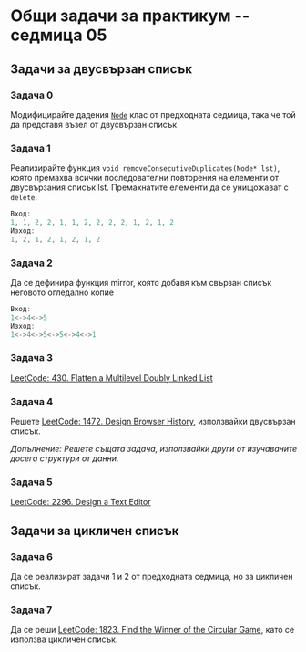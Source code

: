 # Общи задачи за практикум -- седмица 05

## Задачи за двусвързан списък

### Задача 0

Модифицирайте дадения [`Node`](../Седмица_05/solutions/Node.h) клас от предходната седмица, така че той да представя възел от двусвързан списък.

### Задача 1

Реализирайте функция `void removeConsecutiveDuplicates(Node* lst)`, която премахва всички последователни повторения на елементи от двусвързания списък lst. Премахнатите елементи да се унищожават с `delete`.

```cpp
Вход:
1, 1, 2, 2, 1, 1, 2, 2, 2, 2, 1, 2, 1, 2
Изход:
1, 2, 1, 2, 1, 2, 1, 2
```

### Задача 2

Да се дефинира функция mirror, която добавя към свързан списък неговото огледално копие

```cpp
Вход:
1<->4<->5
Изход:
1<->4<->5<->5<->4<->1
```

### Задача 3

[LeetCode: 430. Flatten a Multilevel Doubly Linked List](https://leetcode.com/problems/flatten-a-multilevel-doubly-linked-list/description/)

### Задача 4

Решете [LeetCode: 1472. Design Browser History](https://leetcode.com/problems/design-browser-history/description/), използвайки двусвързан списък.

*Допълнение: Решете същата задача, използвайки други от изучаваните досега структури от данни.*

### Задача 5

[LeetCode: 2296. Design a Text Editor](https://leetcode.com/problems/design-a-text-editor/description/)

## Задачи за цикличен списък

### Задача 6

Да се реализират задачи 1 и 2 от предходната седмица, но за цикличен списък.

### Задача 7

Да се реши [LeetCode: 1823. Find the Winner of the Circular Game](https://leetcode.com/problems/find-the-winner-of-the-circular-game/description/), като се използва цикличен списък.
